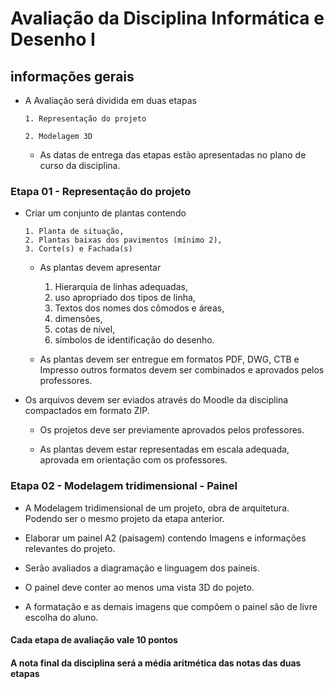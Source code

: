 # Avaliação da Disciplina Informática e Desenho I

## informações gerais

* A Avaliação será dividida em duas etapas

      1. Representação do projeto

      2. Modelagem 3D

  * As datas de entrega das etapas estão apresentadas no plano de curso da disciplina.

### Etapa 01 - Representação do projeto

* Criar um conjunto de plantas contendo

      1. Planta de situação,
      2. Plantas baixas dos pavimentos (mínimo 2),
      3. Corte(s) e Fachada(s)

  * As plantas devem apresentar

     1. Hierarquia de linhas adequadas,
     2. uso apropriado dos tipos de linha,
     3. Textos dos nomes dos cômodos e áreas,
     4. dimensões,
     5. cotas de nível,
     6. símbolos de identificação do desenho.

  * As plantas devem ser entregue em formatos PDF, DWG, CTB e Impresso outros formatos devem ser combinados e aprovados pelos professores.

* Os arquivos devem ser eviados através do Moodle da disciplina compactados em formato ZIP.

  * Os projetos deve ser previamente aprovados pelos professores.

  * As plantas devem estar representadas em escala adequada, aprovada em orientação com os professores.

### Etapa 02 - Modelagem tridimensional - Painel

* A Modelagem tridimensional de um projeto, obra de arquitetura. Podendo ser o mesmo projeto da etapa anterior.

* Elaborar um painel A2 (paisagem) contendo Imagens e informações relevantes do projeto.

* Serão avaliados a diagramação e linguagem dos paineis.

* O painel deve conter ao menos uma vista 3D do pojeto.

* A formataçâo e as demais imagens que compõem o painel são de livre escolha do aluno.

#### Cada etapa de avaliação vale 10 pontos

#### A nota final da disciplina será a média aritmética das notas das duas etapas
